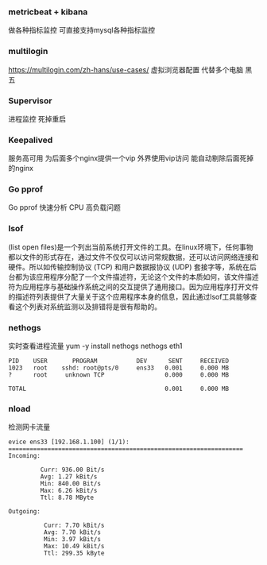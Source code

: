 
### metricbeat + kibana 
做各种指标监控
可直接支持mysql各种指标监控

### multilogin
https://multilogin.com/zh-hans/use-cases/
虚拟浏览器配置 代替多个电脑  黑五

### Supervisor
进程监控 死掉重启

### Keepalived
服务高可用 为后面多个nginx提供一个vip  外界使用vip访问
能自动剔除后面死掉的nginx

### Go pprof 
Go pprof  快速分析 CPU 高负载问题

### lsof
(list open files)是一个列出当前系统打开文件的工具。在linux环境下，任何事物都以文件的形式存在，通过文件不仅仅可以访问常规数据，还可以访问网络连接和硬件。所以如传输控制协议 (TCP) 和用户数据报协议 (UDP) 套接字等，系统在后台都为该应用程序分配了一个文件描述符，无论这个文件的本质如何，该文件描述符为应用程序与基础操作系统之间的交互提供了通用接口。因为应用程序打开文件的描述符列表提供了大量关于这个应用程序本身的信息，因此通过lsof工具能够查看这个列表对系统监测以及排错将是很有帮助的。

### nethogs
实时查看进程流量
yum -y install nethogs
nethogs eth1
```
PID    USER       PROGRAM           DEV      SENT     RECEIVED 
1023   root    sshd: root@pts/0     ens33   0.001     0.000 MB
?      root     unknown TCP                 0.000     0.000 MB

TOTAL                                       0.001     0.000 MB
```

### nload
检测网卡流量

```
evice ens33 [192.168.1.100] (1/1):
==================================================================
Incoming:

         Curr: 936.00 Bit/s
         Avg: 1.27 kBit/s
         Min: 840.00 Bit/s
         Max: 6.26 kBit/s
         Ttl: 8.78 MByte

Outgoing:

          Curr: 7.70 kBit/s
          Avg: 7.70 kBit/s
          Min: 3.97 kBit/s
          Max: 10.49 kBit/s
          Ttl: 299.35 kByte
```